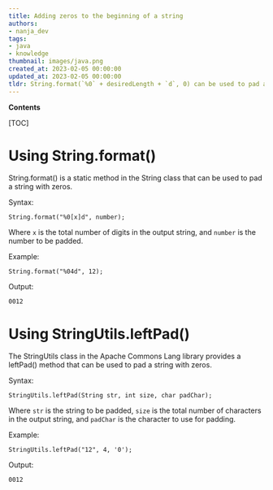 ```yaml
---
title: Adding zeros to the beginning of a string
authors:
- nanja_dev
tags:
- java
- knowledge
thumbnail: images/java.png
created_at: 2023-02-05 00:00:00
updated_at: 2023-02-05 00:00:00
tldr: String.format(`%0` + desiredLength + `d`, 0) can be used to pad a String with zeros.
---
```


**Contents**

[TOC]

# Using String.format()

String.format() is a static method in the String class that can be used to pad a string with zeros.

Syntax: 

`String.format("%0[x]d", number);`

Where `x` is the total number of digits in the output string, and `number` is the number to be padded.

Example:

`String.format("%04d", 12);`

Output:

`0012`

# Using StringUtils.leftPad()

The StringUtils class in the Apache Commons Lang library provides a leftPad() method that can be used to pad a string with zeros.

Syntax: 

`StringUtils.leftPad(String str, int size, char padChar);`

Where `str` is the string to be padded, `size` is the total number of characters in the output string, and `padChar` is the character to use for padding.

Example:

`StringUtils.leftPad("12", 4, '0');`

Output:

`0012`

